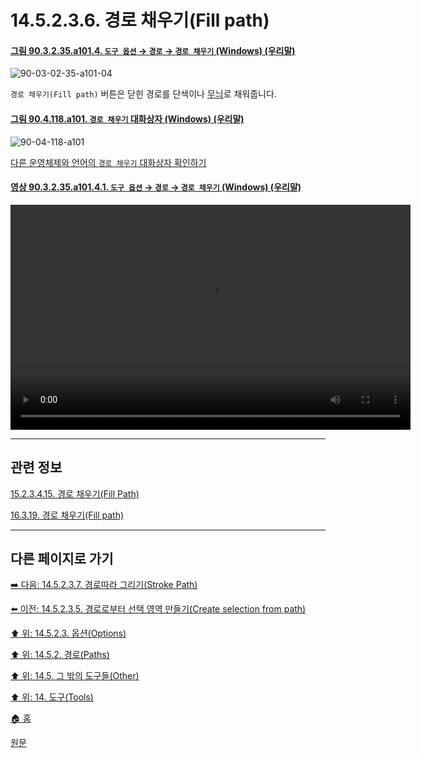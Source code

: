 # 14.5.2.3.6. 경로 채우기(Fill path)

<a id="90-03-02-35-a101-04"></a>

#### [그림 90.3.2.35.a101.4. `도구 옵션` → `경로` → `경로 채우기` (Windows) (우리말)](./90-03-02-35-paths.md#90-03-02-35-a101-04)
![90-03-02-35-a101-04](https://github.com/wonder13662/gimp/assets/15767104/05388b8b-eb09-497b-a3ba-35202110c2bd)

`경로 채우기(Fill path)` 버튼은 닫힌 경로를 단색이나 [무늬](./07-11-patterns.md)로 채워줍니다.

<a id="90-04-118-a101"></a>

#### [그림 90.4.118.a101. `경로 채우기` 대화상자 (Windows) (우리말)](./90-04-0118-fill_path.md#90-04-118-a101)
![90-04-118-a101](https://github.com/wonder13662/gimp/assets/15767104/8145503a-bc63-47b2-84de-576b3d31ce11)

[다른 운영체제와 언어의 `경로 채우기` 대화상자 확인하기](./90-04-0118-fill_path.md#90-04-118-a102)

<a id="90-03-02-35-a101-04-01"></a>

#### [영상 90.3.2.35.a101.4.1. `도구 옵션` → `경로` → `경로 채우기` (Windows) (우리말)](./90-03-02-35-paths.md#90-03-02-35-a101-04-01)
<video controls="controls" width="640" height="360" src="https://github.com/wonder13662/gimp/assets/15767104/840f8d7e-7fae-474c-8c44-214da7cd807d"></video>

***

## 관련 정보

[15.2.3.4.15. 경로 채우기(Fill Path)](./15-02-03-04-15-fill_path.md)

[16.3.19. 경로 채우기(Fill path)](./16-03-19-fill_path.md)

***

## 다른 페이지로 가기

[➡️ 다음: 14.5.2.3.7. 경로따라 그리기(Stroke Path)](./14-05-02-03-07-stroke_path.md)

[⬅️ 이전: 14.5.2.3.5. 경로로부터 선택 영역 만들기(Create selection from path)](./14-05-02-03-05-create_selection_from_path.md)

[⬆️ 위: 14.5.2.3. 옵션(Options)](./14-05-02-03-00-options.md)

[⬆️ 위: 14.5.2. 경로(Paths)](./14-05-02-00-paths.md)

[⬆️ 위: 14.5. 그 밖의 도구들(Other)](./14-05-00-other.md)

[⬆️ 위: 14. 도구(Tools)](./14-00-tools.md)

[🏠 홈](./00-home.md)

[원문](https://docs.gimp.org/2.10/ko/gimp-tool-path.html#idm16522)